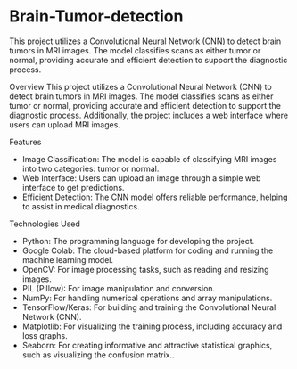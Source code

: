 # Brain-Tumor-detection
This project utilizes a Convolutional Neural Network (CNN) to detect brain tumors in MRI images. The model classifies scans as either tumor or normal, providing accurate and efficient detection to support the diagnostic process.

Overview
This project utilizes a Convolutional Neural Network (CNN) to detect brain tumors in MRI images. The model classifies scans as either tumor or normal, providing accurate and efficient detection to support the diagnostic process. Additionally, the project includes a web interface where users can upload MRI images.

Features

* Image Classification: The model is capable of classifying MRI images into two categories: tumor or normal.
* Web Interface: Users can upload an image through a simple web interface to get predictions.
* Efficient Detection: The CNN model offers reliable performance, helping to assist in medical diagnostics.

Technologies Used

* Python: The programming language for developing the project.
* Google Colab: The cloud-based platform for coding and running the machine learning model.
* OpenCV: For image processing tasks, such as reading and resizing images.
* PIL (Pillow): For image manipulation and conversion.
* NumPy: For handling numerical operations and array manipulations.
* TensorFlow/Keras: For building and training the Convolutional Neural Network (CNN).
* Matplotlib: For visualizing the training process, including accuracy and loss graphs.
* Seaborn: For creating informative and attractive statistical graphics, such as visualizing the confusion
matrix..
